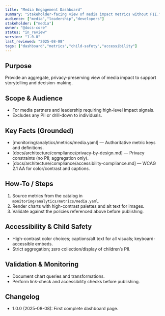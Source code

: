 ```yaml
---
title: "Media Engagement Dashboard"
summary: "Stakeholder-facing view of media impact metrics without PII."
audience: ["media","leadership","developers"]
stakeholder: ["media"]
owner: "@docs-core"
status: "in_review"
version: "1.0.0"
last_reviewed: "2025-08-08"
tags: ["dashboard","metrics","child-safety","accessibility"]
---
```


## Purpose
Provide an aggregate, privacy-preserving view of media impact to support storytelling and decision-making.

## Scope & Audience
- For media partners and leadership requiring high-level impact signals.
- Excludes any PII or drill-down to individuals.

## Key Facts (Grounded)
- [monitoring/analytics/metrics/media.yaml] — Authoritative metric keys and definitions.
- [docs/architecture/compliance/privacy-by-design.md] — Privacy constraints (no PII; aggregation only).
- [docs/architecture/compliance/accessibility-compliance.md] — WCAG 2.1 AA for color/contrast and captions.

## How-To / Steps
1) Source metrics from the catalog in `monitoring/analytics/metrics/media.yaml`.
2) Render charts with high-contrast palettes and alt text for images.
3) Validate against the policies referenced above before publishing.

## Accessibility & Child Safety
- High-contrast color choices; captions/alt text for all visuals; keyboard-accessible embeds.
- Strict aggregation; zero collection/display of children’s PII.

## Validation & Monitoring
- Document chart queries and transformations.
- Perform link-check and accessibility checks before publishing.

## Changelog
- 1.0.0 (2025-08-08): First complete dashboard page.
